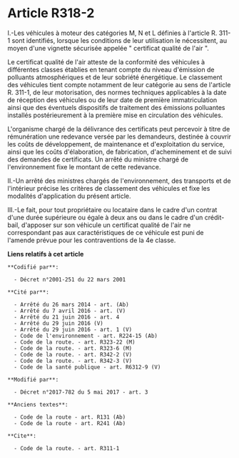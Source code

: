 # Article R318-2

I.-Les véhicules à moteur des catégories M, N et L définies à l'article R. 311-1 sont identifiés, lorsque les conditions de
leur utilisation le nécessitent, au moyen d'une vignette sécurisée appelée " certificat qualité de l'air ". 

Le certificat qualité de l'air atteste de la conformité des véhicules à différentes classes établies en tenant compte du
niveau d'émission de polluants atmosphériques et de leur sobriété énergétique. Le classement des véhicules tient compte
notamment de leur catégorie au sens de l'article R. 311-1, de leur motorisation, des normes techniques applicables à la date
de réception des véhicules ou de leur date de première immatriculation ainsi que des éventuels dispositifs de traitement des
émissions polluantes installés postérieurement à la première mise en circulation des véhicules. 

L'organisme chargé de la délivrance des certificats peut percevoir à titre de rémunération une redevance versée par les
demandeurs, destinée à couvrir les coûts de développement, de maintenance et d'exploitation du service, ainsi que les coûts
d'élaboration, de fabrication, d'acheminement et de suivi des demandes de certificats. Un arrêté du ministre chargé de
l'environnement fixe le montant de cette redevance. 

II.-Un arrêté des ministres chargés de l'environnement, des transports et de l'intérieur précise les critères de classement
des véhicules et fixe les modalités d'application du présent article. 

III.-Le fait, pour tout propriétaire ou locataire dans le cadre d'un contrat d'une durée supérieure ou égale à deux ans ou
dans le cadre d'un crédit-bail, d'apposer sur son véhicule un certificat qualité de l'air ne correspondant pas aux
caractéristiques de ce véhicule est puni de l'amende prévue pour les contraventions de la 4e classe.

**Liens relatifs à cet article**

	**Codifié par**:

	  - Décret n°2001-251 du 22 mars 2001

	**Cité par**:

	  - Arrêté du 26 mars 2014 - art. (Ab)
	  - Arrêté du 7 avril 2016 - art. (V)
	  - Arrêté du 21 juin 2016 - art. 4
	  - Arrêté du 29 juin 2016 (V)
	  - Arrêté du 29 juin 2016 - art. 1 (V)
	  - Code de l'environnement - art. R224-15 (Ab)
	  - Code de la route. - art. R323-22 (M)
	  - Code de la route. - art. R323-6 (M)
	  - Code de la route. - art. R342-2 (V)
	  - Code de la route. - art. R342-3 (V)
	  - Code de la santé publique - art. R6312-9 (V)

	**Modifié par**:

	  - Décret n°2017-782 du 5 mai 2017 - art. 3

	**Anciens textes**:

	  - Code de la route - art. R131 (Ab)
	  - Code de la route - art. R241 (Ab)

	**Cite**:

	  - Code de la route. - art. R311-1
